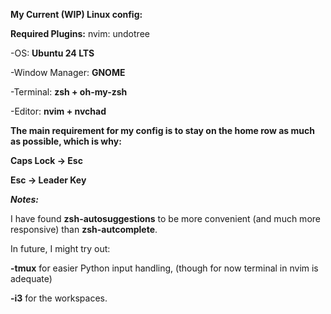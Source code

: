 **My Current (WIP) Linux config:**

**Required Plugins:**
nvim: undotree 

-OS: **Ubuntu 24 LTS**
  
-Window Manager: **GNOME**
  
-Terminal: **zsh + oh-my-zsh**
  
-Editor: **nvim + nvchad**

**The main requirement for my config is to stay on the home row as much as possible, which is why:**

**Caps Lock -> Esc**

**Esc -> Leader Key**


_**Notes:**_

I have found **zsh-autosuggestions** to be more convenient (and much more responsive) than **zsh-autcomplete**.

In future, I might try out:

  **-tmux** for easier Python input handling, (though for now terminal in nvim is adequate)
  
  **-i3** for the workspaces.
  
